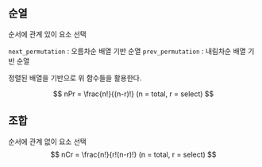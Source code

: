 ## 순열

순서에 관계 있이 요소 선택

`next_permutation` : 오름차순 배열 기반 순열
`prev_permutation` : 내림차순 배열 기반 순열

정렬된 배열을 기반으로 위 함수들을 활용한다.

$$ nPr = \frac{n!}{(n-r)!} (n = total, r = select) $$

## 조합

순서에 관계 없이 요소 선택
$$ nCr = \frac{n!}{r!(n-r)!} (n = total, r = select) $$
